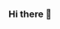 ### Hi there 👋

<!--
**phucuchikun/phucuchikun** is a ✨ _special_ ✨ repository because its `README.md` (this file) appears on your GitHub profile.

- 🔭 I’m currently working on Hanoi university of science and technology.
- 🌱 I’m currently learning data science.
- 👯 I’m looking to collaborate on data science, machine learning, deep learning.
- 💬 Ask me about anything.
- 📫 How to reach me: [Email](phu.dn180153@sis.hust.edu.vn).
- 😄 Pronouns: he/him.
- ⚡ Fun fact: AI kill us...
